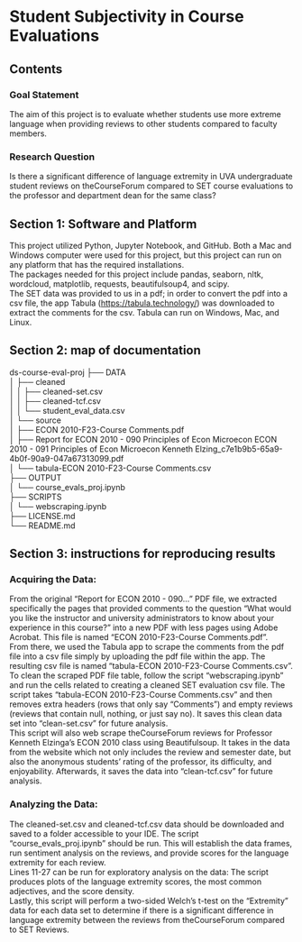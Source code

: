 # Student Subjectivity in Course Evaluations
## Contents
### Goal Statement
The aim of this project is to evaluate whether students use more extreme language when providing reviews to other students compared to faculty members. 
### Research Question
Is there a significant difference of language extremity in UVA undergraduate student reviews on theCourseForum compared to SET course evaluations to the professor and department dean for the same class?
## Section 1: Software and Platform
This project utilized Python, Jupyter Notebook, and GitHub. Both a Mac and Windows computer were used for this project, but this project can run on any platform that has the required installations. <br />
The packages needed for this project include pandas, seaborn, nltk, wordcloud, matplotlib, requests, beautifulsoup4, and scipy. <br />
The SET data was provided to us in a pdf; in order to convert the pdf into a csv file, the app Tabula (https://tabula.technology/) was downloaded to extract the comments for the csv. Tabula can run on Windows, Mac, and Linux. <br />
## Section 2: map of documentation
ds-course-eval-proj 
├── DATA <br />
│   ├── cleaned <br />
│   │   ├── cleaned-set.csv <br />
│   │   ├── cleaned-tcf.csv <br />
│   │   └── student_eval_data.csv <br />
│   └── source <br />
│       ├── ECON 2010-F23-Course Comments.pdf <br />
│       ├── Report for ECON 2010 - 090 Principles of Econ Microecon ECON 2010 - 091 Principles of Econ Microecon Kenneth  Elzing_c7e1b9b5-65a9-4b0f-90a9-047a67313099.pdf <br />
│       └── tabula-ECON 2010-F23-Course Comments.csv <br />
├── OUTPUT <br />
│   └── course_evals_proj.ipynb <br />
├── SCRIPTS <br />
│   └── webscraping.ipynb <br />
├── LICENSE.md <br />
└── README.md <br />

## Section 3: instructions for reproducing results
### Acquiring the Data:
From the original “Report for ECON 2010 - 090…” PDF file, we extracted specifically the pages that provided comments to the question “What would you like the instructor and university administrators to know about your experience in this course?” into a new PDF with less pages using Adobe Acrobat. This file is named “ECON 2010-F23-Course Comments.pdf”. <br />
From there, we used the Tabula app to scrape the comments from the pdf file into a csv file simply by uploading the pdf file within the app. The resulting csv file is named “tabula-ECON 2010-F23-Course Comments.csv”. <br />
To clean the scraped PDF file table, follow the script “webscraping.ipynb” and run the cells related to creating a cleaned SET evaluation csv file. The script takes “tabula-ECON 2010-F23-Course Comments.csv” and then removes extra headers (rows that only say “Comments”) and empty reviews (reviews that contain null, nothing, or just say no). It saves this clean data set into “clean-set.csv” for future analysis. <br />
This script will also web scrape theCourseForum reviews for Professor Kenneth Elzinga’s ECON 2010 class using Beautifulsoup. It takes in the data from the website which not only includes the review and semester date, but also the anonymous students’ rating of the professor, its difficulty, and enjoyability. Afterwards, it saves the data into “clean-tcf.csv” for future analysis.  <br />
### Analyzing the Data:
The cleaned-set.csv and cleaned-tcf.csv data should be downloaded and saved to a folder accessible to your IDE. The script “course_evals_proj.ipynb” should be run. This will establish the data frames, run sentiment analysis on the reviews, and provide scores for the language extremity for each review. <br />
Lines 11-27 can be run for exploratory analysis on the data: The script produces plots of the language extremity scores, the most common adjectives, and the score density. <br />
Lastly, this script will perform a two-sided Welch’s t-test on the “Extremity” data for each data set to determine if there is a significant difference in language extremity between the reviews from theCourseForum compared to SET Reviews. 
